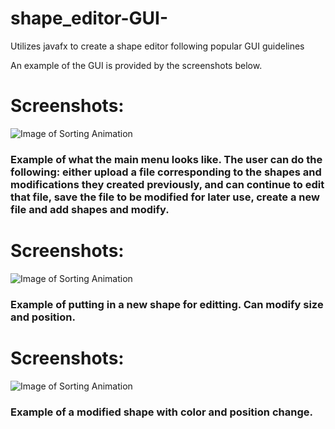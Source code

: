 # shape_editor-GUI-
Utilizes javafx to create a shape editor following popular GUI guidelines

An example of the GUI is provided by the screenshots below. 

# Screenshots: 
![Image of Sorting Animation](https://github.com/derekyee97/shape_editor-GUI-/blob/master/gui_main.PNG)

### Example of what the main menu looks like. The user can do the following: either upload a file corresponding to the shapes and modifications they created previously, and can continue to edit that file, save the file to be modified for later use, create a new file and add shapes and modify. 

# Screenshots: 
![Image of Sorting Animation](https://github.com/derekyee97/shape_editor-GUI-/blob/master/input_shape.PNG)

### Example of putting in a new shape for editting. Can modify size and position.


# Screenshots: 
![Image of Sorting Animation](https://github.com/derekyee97/shape_editor-GUI-/blob/master/edit_shape.PNG)

### Example of a modified shape with color and position change.
